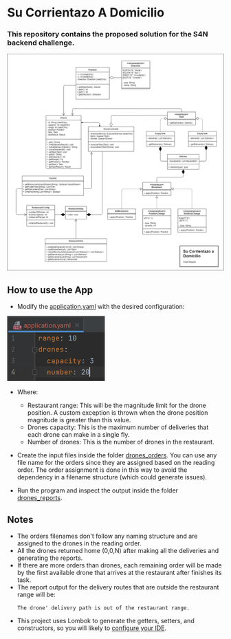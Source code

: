 # Su Corrientazo A Domicilio

### This repository contains the proposed solution for the S4N backend challenge.

![Class Diagram](src/main/resources/Class%20Diagram.png)

## How to use the App

* Modify the [application.yaml](src/main/resources/application.yaml) with the desired configuration:

![Yaml Config](src/main/resources/yaml_config.PNG)

* Where:
    * Restaurant range: This will be the magnitude limit for the drone position. A custom exception is thrown when the
      drone position magnitude is greater than this value.
    * Drones capacity: This is the maximum number of deliveries that each drone can make in a single fly.
    * Number of drones: This is the number of drones in the restaurant.


* Create the input files inside the folder [drones_orders](drones_orders). You can use any file name for the orders since they are
  assigned based on the reading order. The order assignment is done in this way to avoid the dependency in a filename
  structure (which could generate issues).


* Run the program and inspect the output inside the folder [drones_reports](drones_reports).

## Notes

* The orders filenames don't follow any naming structure and are assigned to the drones in the reading order.
* All the drones returned home (0,0,N) after making all the deliveries and generating the reports.
* If there are more orders than drones, each remaining order will be made by the first available drone that arrives at
  the restaurant after finishes its task.
* The report output for the delivery routes that are outside the restaurant range will be:
  ~~~
  The drone' delivery path is out of the restaurant range.
  ~~~
* This project uses Lombok to generate the getters, setters, and constructors, so you will likely
  to [configure your IDE](https://projectlombok.org/setup/overview).
